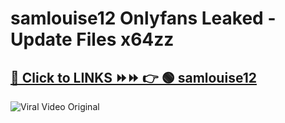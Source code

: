 
 # samlouise12 Onlyfans Leaked - Update Files x64zz

## <h2><a href="https://clipsfans.com/samlouise12&ref=git">🔗 Click to LINKS ⏩⏩ 👉 🟢 samlouise12 </a></h2>

<a href="https://clipsfans.com/samlouise12&ref=git" rel="nofollow" data-target="animated-image.originalLink"><img src="https://i.ibb.co.com/xMMVF88/686577567.gif" alt="Viral Video Original" style="max-width: 100%; display: inline-block;" data-target="animated-image.originalImage"></a>

